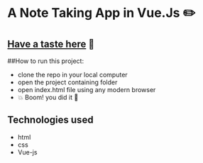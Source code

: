 # A Note Taking App in Vue.Js  :pencil2:

## [Have a taste here](https://avinashbharti97.github.io/Vue_note/)  :shaved_ice:

##How to run this project:
* clone the repo in your local computer
* open the project containing folder
* open index.html file using any modern browser
* :boom: Boom! you did it  :tada:

## Technologies used
* html
* css
* Vue-js
